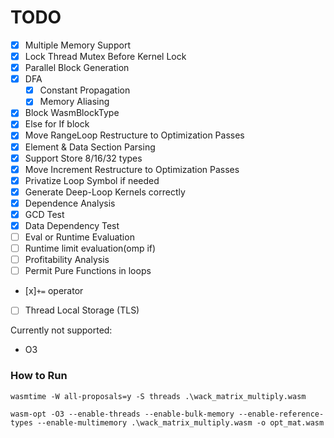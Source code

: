 # TODO
- [x] Multiple Memory Support
- [x] Lock Thread Mutex Before Kernel Lock
- [x] Parallel Block Generation
- [x] DFA
  - [x] Constant Propagation
  - [x] Memory Aliasing
- [x] Block WasmBlockType
- [x] Else for If block
- [x] Move RangeLoop Restructure to Optimization Passes
- [x] Element & Data Section Parsing
- [x] Support Store 8/16/32 types
- [x] Move Increment Restructure to Optimization Passes
- [x] Privatize Loop Symbol if needed
- [x] Generate Deep-Loop Kernels correctly
- [x] Dependence Analysis
- [x] GCD Test
- [x] Data Dependency Test
- [ ] Eval or Runtime Evaluation
- [ ] Runtime limit evaluation(omp if)
- [ ] Profitability Analysis
- [ ] Permit Pure Functions in loops
- [x]`+=` operator
- [ ] Thread Local Storage (TLS)

Currently not supported:
- O3

### How to Run
```
wasmtime -W all-proposals=y -S threads .\wack_matrix_multiply.wasm
```

```
wasm-opt -O3 --enable-threads --enable-bulk-memory --enable-reference-types --enable-multimemory .\wack_matrix_multiply.wasm -o opt_mat.wasm
```
